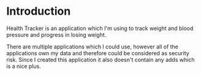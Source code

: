 # Introduction

Health Tracker is an application which I'm using to track weight and blood pressure and progress in losing weight.

There are multiple applications which I could use, however all of the applications own my data and therefore could be considered as security risk. Since I created this application it also doesn't contain any adds which is a nice plus.
